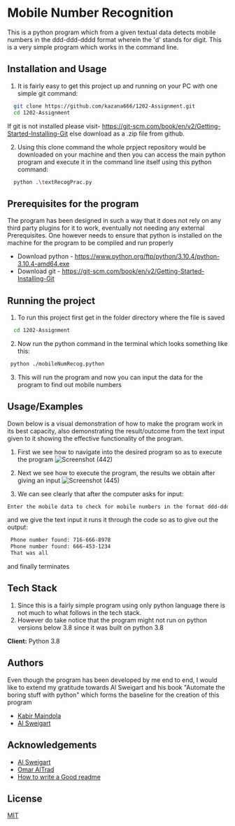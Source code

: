 
# Mobile Number Recognition 

This is a python program which from a given textual data
detects mobile numbers in the ddd-ddd-dddd format wherein
the 'd' stands for digit. This is a very simple 
program which works in the command line.







## Installation and Usage

1) It is fairly easy to get this project up and running
on your PC with one simple git command:

```bash
  git clone https://github.com/kazana666/1202-Assignment.git
  cd 1202-Assignment
```
If git is not installed please visit- 
https://git-scm.com/book/en/v2/Getting-Started-Installing-Git
else download as a .zip file from github.


2) Using this clone command the whole prpject repository 
would be downloaded on your machine and then you can
access the main python program and execute it in 
the command line itself using this python command:

```bash
  python .\textRecogPrac.py
```
## Prerequisites for the program

The program has been designed in such a way that it
does not rely on any third party plugins for it to 
work, eventually not needing any external Prerequisites.
One however needs to ensure that python is installed on the machine 
for the program to be compiled and run properly

- Download python - https://www.python.org/ftp/python/3.10.4/python-3.10.4-amd64.exe
- Download git - https://git-scm.com/book/en/v2/Getting-Started-Installing-Git



## Running the project

1) To run this project first get in the folder directory where the file is saved

```bash
  cd 1202-Assignment
```

2) Now run the python command in the terminal
 which looks something like this:

 ```bash
  python ./mobileNumRecog.python
```
3) This will run the program and now you can input the data for the program to find out mobile numbers





## Usage/Examples

Down below is a visual demonstration of how to make the program work in its best capacity, also demonstrating the result/outcome from the
text input given to it showing the effective functionality of the program.

1) First we see how to navigate into the desired program so as to execute the program
![Screenshot (442)](https://user-images.githubusercontent.com/62666777/161659373-19bcc958-010a-4b66-8c31-9ec5db0617a2.png)

2) Next we see how to execute the program, the results we obtain after giving an input
![Screenshot (445)](https://user-images.githubusercontent.com/62666777/161659881-86756369-b588-4fe3-a53f-d0bf39c7348e.png)

3) We can see clearly that after the computer asks for input:
  ```bash
  Enter the mobile data to check for mobile numbers in the format ddd-ddd-dddd
```
 and we give the text input it runs it through the code so as to give out the output:
 
 ```bash
  Phone number found: 716-666-8978
  Phone number found: 666-453-1234
  That was all
```
and finally terminates




## Tech Stack

1) Since this is a fairly simple program using only python language there is not much to what follows in the tech stack.
2) However do take notice that the program might not run on python versions below 3.8 since it was built on python 3.8 



**Client:** Python 3.8




## Authors
Even though the program has been developed by me end to end, I would like to extend my gratitude
towards Al Sweigart and his book "Automate the boring stuff with python" which forms the baseline for the creation of this program

- [Kabir Maindola](https://www.github.com/kazana666)
- [Al Sweigart](https://github.com/asweigart)



## Acknowledgements

- [Al Sweigart](https://github.com/asweigart)
 - [Omar AlTrad](https://www.linkedin.com/in/altrad/?originalSubdomain=ca)
 - [How to write a Good readme](https://gist.github.com/PurpleBooth/109311bb0361f32d87a2)


## License

[MIT](https://choosealicense.com/licenses/mit/)

